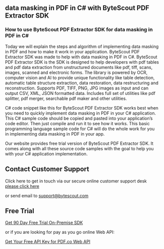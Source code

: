 ## data masking in PDF in C# with ByteScout PDF Extractor SDK

### How to use ByteScout PDF Extractor SDK for data masking in PDF in C#

Today we will explain the steps and algorithm of implementing data masking in PDF and how to make it work in your application. ByteScout PDF Extractor SDK was made to help with data masking in PDF in C#. ByteScout PDF Extractor SDK is the SDK is designed to help developers with pdf tables and pdf data extraction from unstructured documents like pdf, tiff, scans, images, scanned and electronic forms. The library is powered by OCR, computer vision and AI to provide unique functionality like table detection, automatic table structure extraction, data restoration, data restructuring and reconstruction. Supports PDF, TIFF, PNG, JPG images as input and can output CSV, XML, JSON formatted data. Includes full set of utilities like pdf splitter, pdf merger, searchable pdf maker and other utilities.

C# code snippet like this for ByteScout PDF Extractor SDK works best when you need to quickly implement data masking in PDF in your C# application. This C# sample code should be copied and pasted into your application’s code editor. Then just compile and run it to see how it works. This basic programming language sample code for C# will do the whole work for you in implementing data masking in PDF in your app.

Our website provides free trial version of ByteScout PDF Extractor SDK. It comes along with all these source code samples with the goal to help you with your C# application implementation.

## Contact Customer Support

Click here to get in touch via our secure online customer support desk [please click here](https://bytescout.zendesk.com/hc/en-us/requests/new?subject=ByteScout%20PDF%20Extractor%20SDK%20Question)

or send email to [support@bytescout.com](mailto:support@bytescout.com?subject=ByteScout%20PDF%20Extractor%20SDK%20Question) 

## Free Trial

[Get 90 Day Free Trial On-Premise SDK](https://bytescout.com/download/web-installer?utm_source=github-readme)

or if you are looking for pay as you go online Web API:

[Get Your Free API Key for PDF.co Web API](https://pdf.co/documentation/api?utm_source=github-readme)